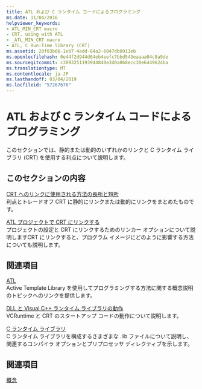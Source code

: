```yaml
---
title: ATL および C ランタイム コードによるプログラミング
ms.date: 11/04/2016
helpviewer_keywords:
- ATL_MIN_CRT macro
- CRT, using with ATL
- _ATL_MIN_CRT macro
- ATL, C Run-Time library (CRT)
ms.assetid: 20f03b66-1eb7-4add-84a2-6047db0911eb
ms.openlocfilehash: 0e44f2d944d64eb4eefc7bbd543eaaaa04c8a9de
ms.sourcegitcommit: c3093251193944840e3d0a068ecc30e6449624ba
ms.translationtype: MT
ms.contentlocale: ja-JP
ms.lasthandoff: 03/04/2019
ms.locfileid: "57267676"
---
```

# <a name="programming-with-atl-and-c-run-time-code"></a>ATL および C ランタイム コードによるプログラミング

このセクションでは、静的または動的のいずれかのリンクと C ランタイム ライブラリ (CRT) を使用する利点について説明します。

## <a name="in-this-section"></a>このセクションの内容

[CRT へのリンクに使用される方法の長所と短所](../atl/benefits-and-tradeoffs-of-the-method-used-to-link-to-the-crt.md)<br/>
利点とトレードオフ CRT に静的にリンクまたは動的にリンクをまとめたものです。

[ATL プロジェクトで CRT にリンクする](../atl/linking-to-the-crt-in-your-atl-project.md)<br/>
プロジェクトの設定と CRT にリンクするためのリンカー オプションについて説明しますCRT にリンクすると、プログラム イメージにどのように影響する方法についても説明します。

## <a name="related-sections"></a>関連項目

[ATL](../atl/active-template-library-atl-concepts.md)<br/>
Active Template Library を使用してプログラミングする方法に関する概念説明のトピックへのリンクを提供します。

[DLL と Visual C++ ランタイム ライブラリの動作](../build/run-time-library-behavior.md)<br/>
VCRuntime と CRT のスタートアップ コードの動作について説明します。

[C ランタイム ライブラリ](../c-runtime-library/crt-library-features.md)<br/>
C ランタイム ライブラリを構成するさまざまな .lib ファイルについて説明し、関連するコンパイラ オプションとプリプロセッサ ディレクティブを示します。

## <a name="see-also"></a>関連項目

[概念](../atl/active-template-library-atl-concepts.md)
